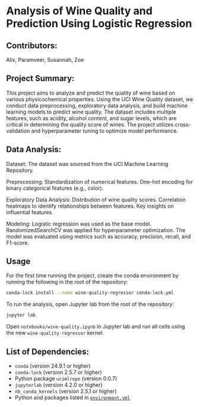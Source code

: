 # Analysis of Wine Quality and Prediction Using Logistic Regression

## Contributors:
Alix, Paramveer, Susannah, Zoe

## Project Summary:
This project aims to analyze and predict the quality of wine based on various physicochemical properties. Using the UCI Wine Quality dataset, we conduct data preprocessing, exploratory data analysis, and build machine learning models to predict wine quality. The dataset includes multiple features, such as acidity, alcohol content, and sugar levels, which are critical in determining the quality score of wines. The project utilizes cross-validation and hyperparameter tuning to optimize model performance.

## Data Analysis:
Dataset:
The dataset was sourced from the UCI Machine Learning Repository.

Preprocessing:
Standardization of numerical features.
One-hot encoding for binary categorical features (e.g., color).

Exploratory Data Analysis:
Distribution of wine quality scores.
Correlation heatmaps to identify relationships between features.
Key insights on influential features.

Modeling:
Logistic regression was used as the base model.
RandomizedSearchCV was applied for hyperparameter optimization.
The model was evaluated using metrics such as accuracy, precision, recall, and F1-score.

## Usage
For the first time running the project, create the conda environment by running the following in the root of the repository:

```bash
conda-lock install --name wine-quality-regressor conda-lock.yml
```

To run the analysis, open Jupyter lab from the root of the repository:

```bash
jupyter lab
```

Open `notebooks/wine-quality.ipynb` in Jupyter lab and run all cells using the new `wine-quality-regressor` kernel.

## List of Dependencies:
- `conda` (version 24.9.1 or higher)
- `conda-lock` (version 2.5.7 or higher)
- Python package `ucimlrepo` (version 0.0.7)
- `jupyterlab` (version 4.2.0 or higher)
- `nb_conda_kernels` (version 2.5.1 or higher)
- Python and packages listed in [`environment.yml`](https://github.com/UBC-MDS/wine-quality-regressor-group-2/blob/main/environment.yml)